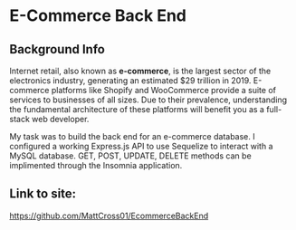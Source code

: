 # E-Commerce Back End

## Background Info

Internet retail, also known as **e-commerce**, is the largest sector of the electronics industry, generating an estimated $29 trillion in 2019. E-commerce platforms like Shopify and WooCommerce provide a suite of services to businesses of all sizes. Due to their prevalence, understanding the fundamental architecture of these platforms will benefit you as a full-stack web developer.

My task was to build the back end for an e-commerce database. I configured a working Express.js API to use Sequelize to interact with a MySQL database. GET, POST, UPDATE, DELETE methods can be implimented through the Insomnia application.

## Link to site:

https://github.com/MattCross01/EcommerceBackEnd

